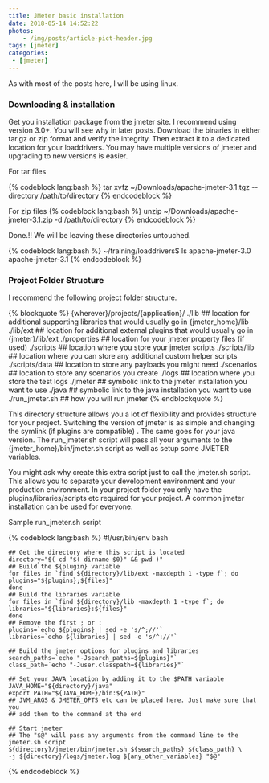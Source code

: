 ```yaml
---
title: JMeter basic installation
date: 2018-05-14 14:52:22
photos: 
	- /img/posts/article-pict-header.jpg
tags: [jmeter]
categories:
 - [jmeter]
---
```


As with most of the posts here, I will be using linux.

### Downloading & installation
Get you installation package from the jmeter site.  I recommend using version 3.0+. You will see why in later posts. Download the binaries in either tar.gz or zip format and verify the integrity. Then extract it to a dedicated location for your loaddrivers. You may have multiple versions of jmeter and upgrading to new versions is easier.

<!--more-->

For tar files

{% codeblock lang:bash %}
    tar xvfz ~/Downloads/apache-jmeter-3.1.tgz --directory /path/to/directory
{% endcodeblock %}

For zip files
{% codeblock lang:bash %}
    unzip ~/Downloads/apache-jmeter-3.1.zip -d /path/to/directory
{% endcodeblock %}

Done.!! We will be leaving these directories untouched.

{% codeblock lang:bash %}
    ~/training/loaddrivers$ ls
    apache-jmeter-3.0  apache-jmeter-3.1
{% endcodeblock %}


### Project Folder Structure
I recommend the following project folder structure.

{% blockquote %}
    {wherever}/projects/{application}/
        ./lib ## location for additional supporting libraries that would usually go in {jmeter_home}/lib
        ./lib/ext ## location for additional external plugins that would usually go in {jmeter}/lib/ext
        ./properties ## location for your jmeter property files (if used)
        ./scripts ## location where you store your jmeter scripts
        ./scripts/lib ## location where you can store any additional custom helper scripts 
        ./scripts/data ## location to store any payloads you might need
        ./scenarios ## location to store any scenarios you create
        ./logs ## location where you store the test logs
        ./jmeter ## symbolic link to the jmeter installation you want to use
        ./java ## symbolic link to the java installation you want to use
        ./run_jmeter.sh ## how you will run jmeter
{% endblockquote %}


This directory structure allows you a lot of flexibility and provides structure for your project. Switching the version of jmeter is as simple and changing the symlink (if plugins are compatible) . The same goes for your java version. The run_jmeter.sh script will pass all your arguments to the {jmeter_home}/bin/jmeter.sh script as well as setup some JMETER variables. 

You might ask why create this extra script just to call the jmeter.sh script. This allows you to separate your development environment and your production environment. In your project folder you only have the plugins/libraries/scripts etc required for your project. A common jmeter installation can be used for everyone.

Sample run_jmeter.sh script

{% codeblock lang:bash %}
    #!/usr/bin/env bash
    
    ## Get the directory where this script is located
    directory="$( cd "$( dirname $0)" && pwd )"
    ## Build the ${plugin} variable
    for files in `find ${directory}/lib/ext -maxdepth 1 -type f`; do
    plugins="${plugins};${files}"
    done
    ## Build the libraries variable
    for files in `find ${directory}/lib -maxdepth 1 -type f`; do
    libraries="${libraries}:${files}"
    done
    ## Remove the first ; or :
    plugins=`echo ${plugins} | sed -e 's/^;//'`
    libraries=`echo ${libraries} | sed -e 's/^://'`
    
    ## Build the jmeter options for plugins and libraries
    search_paths=`echo "-Jsearch_paths=${plugins}"`
    class_path=`echo "-Juser.classpath=${libraries}"`
    
    ## Set your JAVA location by adding it to the $PATH variable
    JAVA_HOME="${directory}/java"
    export PATH="${JAVA_HOME}/bin:${PATH}"
    ## JVM_ARGS & JMETER_OPTS etc can be placed here. Just make sure that you
    ## add them to the command at the end
    
    ## Start jmeter
    ## The "$@" will pass any arguments from the command line to the jmeter.sh script
    ${directory}/jmeter/bin/jmeter.sh ${search_paths} ${class_path} \
    -j ${directory}/logs/jmeter.log ${any_other_variables} "$@"

{% endcodeblock %}
